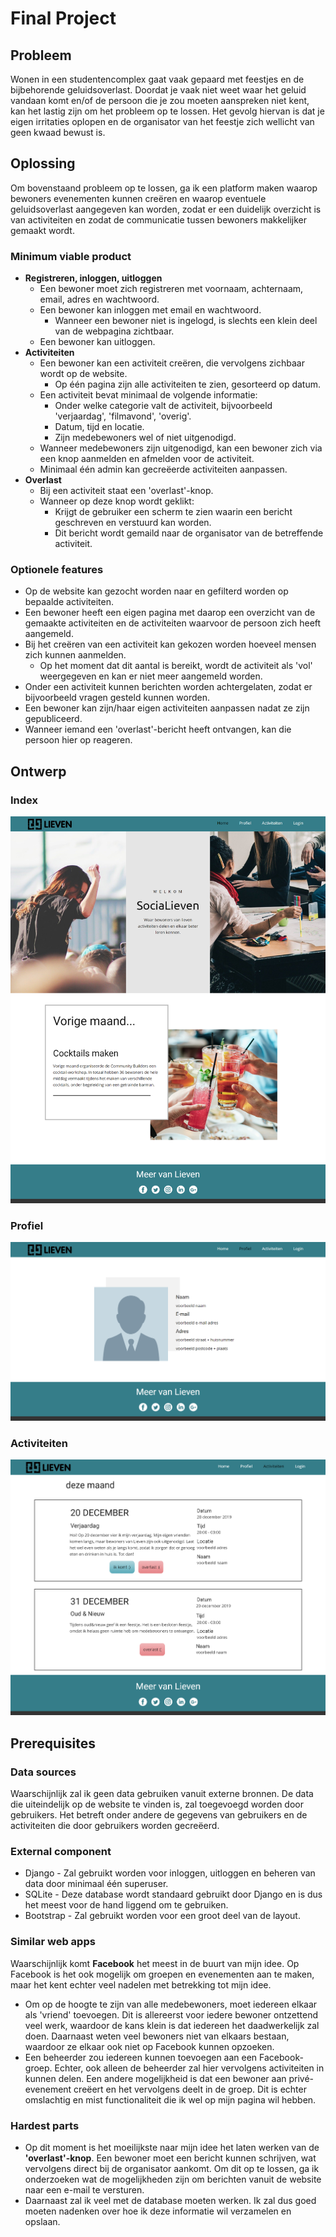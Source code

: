 # Final Project

## Probleem
Wonen in een studentencomplex gaat vaak gepaard met feestjes en de bijbehorende geluidsoverlast. Doordat je vaak niet weet waar het geluid vandaan komt en/of de persoon die je zou moeten aanspreken niet kent, kan het lastig zijn om het probleem op te lossen. Het gevolg hiervan is dat je eigen irritaties oplopen en de organisator van het feestje zich wellicht van geen kwaad bewust is.

## Oplossing
Om bovenstaand probleem op te lossen, ga ik een platform maken waarop bewoners evenementen kunnen creëren en waarop eventuele geluidsoverlast aangegeven kan worden, zodat er een duidelijk overzicht is van activiteiten en zodat de communicatie tussen bewoners makkelijker gemaakt wordt.

### Minimum viable product
* **Registreren, inloggen, uitloggen**
    * Een bewoner moet zich registreren met voornaam, achternaam, email, adres en wachtwoord.
    * Een bewoner kan inloggen met email en wachtwoord.
        * Wanneer een bewoner niet is ingelogd, is slechts een klein deel van de webpagina zichtbaar.
    * Een bewoner kan uitloggen.
* **Activiteiten**
    * Een bewoner kan een activiteit creëren, die vervolgens zichbaar wordt op de website.
        * Op één pagina zijn alle activiteiten te zien, gesorteerd op datum.
    * Een activiteit bevat minimaal de volgende informatie:
        * Onder welke categorie valt de activiteit, bijvoorbeeld 'verjaardag', 'filmavond', 'overig'.
        * Datum, tijd en locatie.
        * Zijn medebewoners wel of niet uitgenodigd.
    * Wanneer medebewoners zijn uitgenodigd, kan een bewoner zich via een knop aanmelden en afmelden voor de activiteit.
    * Minimaal één admin kan gecreëerde activiteiten aanpassen.
* **Overlast**
    * Bij een activiteit staat een 'overlast'-knop.
    * Wanneer op deze knop wordt geklikt:
        * Krijgt de gebruiker een scherm te zien waarin een bericht geschreven en verstuurd kan worden.
        * Dit bericht wordt gemaild naar de organisator van de betreffende activiteit.

### Optionele features
* Op de website kan gezocht worden naar en gefilterd worden op bepaalde activiteiten.
* Een bewoner heeft een eigen pagina met daarop een overzicht van de gemaakte activiteiten en de activiteiten waarvoor de persoon zich heeft aangemeld.
* Bij het creëren van een activiteit kan gekozen worden hoeveel mensen zich kunnen aanmelden.
    * Op het moment dat dit aantal is bereikt, wordt de activiteit als 'vol' weergegeven en kan er niet meer aangemeld worden.
* Onder een activiteit kunnen berichten worden achtergelaten, zodat er bijvoorbeeld vragen gesteld kunnen worden.
* Een bewoner kan zijn/haar eigen activiteiten aanpassen nadat ze zijn gepubliceerd.
* Wanneer iemand een 'overlast'-bericht heeft ontvangen, kan die persoon hier op reageren. 

## Ontwerp
### Index
![Homepagina](doc/index_image.png)

### Profiel
![Pagina van persoonlijk profiel](doc/profiel_image.png)

### Activiteiten
![Activiteitenpagina](doc/activiteiten_image.png)

## Prerequisites
### Data sources
Waarschijnlijk zal ik geen data gebruiken vanuit externe bronnen. De data die uiteindelijk op de website te vinden is, zal toegevoegd worden door gebruikers. Het betreft onder andere de gegevens van gebruikers en de activiteiten die door gebruikers worden gecreëerd. 

### External component
* Django - Zal gebruikt worden voor inloggen, uitloggen en beheren van data door minimaal één superuser.
* SQLite - Deze database wordt standaard gebruikt door Django en is dus het meest voor de hand liggend om te gebruiken.
* Bootstrap - Zal gebruikt worden voor een groot deel van de layout.

### Similar web apps
Waarschijnlijk komt **Facebook** het meest in de buurt van mijn idee. Op Facebook is het ook mogelijk om groepen en evenementen aan te maken, maar het kent echter veel nadelen met betrekking tot mijn idee.
* Om op de hoogte te zijn van alle medebewoners, moet iedereen elkaar als 'vriend' toevoegen. Dit is allereerst voor iedere bewoner ontzettend veel werk, waardoor de kans klein is dat iedereen het daadwerkelijk zal doen. Daarnaast weten veel bewoners niet van elkaars bestaan, waardoor ze elkaar ook niet op Facebook kunnen opzoeken.
* Een beheerder zou iedereen kunnen toevoegen aan een Facebook-groep. Echter, ook alleen de beheerder zal hier vervolgens activiteiten in kunnen delen. Een andere mogelijkheid is dat een bewoner aan privé-evenement creëert en het vervolgens deelt in de groep. Dit is echter omslachtig en mist functionaliteit die ik wel op mijn pagina wil hebben. 

### Hardest parts
* Op dit moment is het moeilijkste naar mijn idee het laten werken van de **'overlast'-knop**. Een bewoner moet een bericht kunnen schrijven, wat vervolgens direct bij de organisator aankomt. Om dit op te lossen, ga ik onderzoeken wat de mogelijkheden zijn om berichten vanuit de website naar een e-mail te versturen.
* Daarnaast zal ik veel met de database moeten werken. Ik zal dus goed moeten nadenken over hoe ik deze informatie wil verzamelen en opslaan.